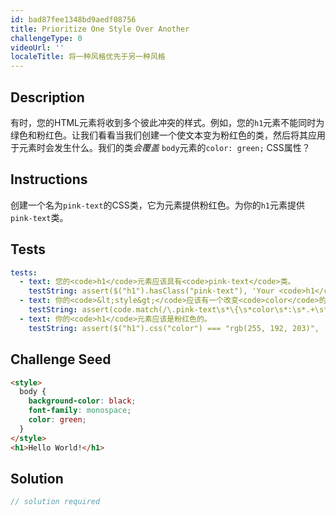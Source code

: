 ```yaml
---
id: bad87fee1348bd9aedf08756
title: Prioritize One Style Over Another
challengeType: 0
videoUrl: ''
localeTitle: 将一种风格优先于另一种风格
---
```


## Description
<section id="description">有时，您的HTML元素将收到多个彼此冲突的样式。例如，您的<code>h1</code>元素不能同时为绿色和粉红色。让我们看看当我们创建一个使文本变为粉红色的类，然后将其应用于元素时会发生什么。我们的类<em>会覆盖</em> <code>body</code>元素的<code>color: green;</code> CSS属性？ </section>

## Instructions
<section id="instructions">创建一个名为<code>pink-text</code>的CSS类，它为元素提供粉红色。为你的<code>h1</code>元素提供<code>pink-text</code>类。 </section>

## Tests
<section id='tests'>

```yml
tests:
  - text: 您的<code>h1</code>元素应该具有<code>pink-text</code>类。
    testString: assert($("h1").hasClass("pink-text"), 'Your <code>h1</code> element should have the class <code>pink-text</code>.');
  - text: 你的<code>&lt;style&gt;</code>应该有一个改变<code>color</code>的<code>pink-text</code> CSS类。
    testString: assert(code.match(/\.pink-text\s*\{\s*color\s*:\s*.+\s*;\s*\}/g), 'Your <code>&#60;style&#62;</code> should have a <code>pink-text</code> CSS class that changes the <code>color</code>.');
  - text: 你的<code>h1</code>元素应该是粉红色的。
    testString: assert($("h1").css("color") === "rgb(255, 192, 203)", 'Your <code>h1</code> element should be pink.');

```

</section>

## Challenge Seed
<section id='challengeSeed'>

<div id='html-seed'>

```html
<style>
  body {
    background-color: black;
    font-family: monospace;
    color: green;
  }
</style>
<h1>Hello World!</h1>

```

</div>



</section>

## Solution
<section id='solution'>

```js
// solution required
```
</section>
